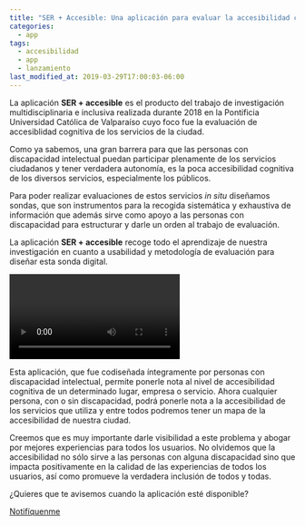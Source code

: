 ```yaml
---
title: "SER + Accesible: Una aplicación para evaluar la accesibilidad cognitiva"
categories:
  - app
tags:
  - accesibilidad
  - app
  - lanzamiento
last_modified_at: 2019-03-29T17:00:03-06:00
---
```


La aplicación **SER + accesible** es el producto del trabajo de investigación multidisciplinaria e inclusiva realizada durante 2018 en la Pontificia Universidad Católica de Valparaíso cuyo foco fue la evaluación de accesiblidad cognitiva de los servicios de la ciudad.

Como ya sabemos, una gran barrera para que las personas con discapacidad intelectual puedan participar plenamente de los servicios ciudadanos y tener verdadera autonomía, es la poca accesibilidad cognitiva de los diversos servicios, especialmente los públicos. 

Para poder realizar evaluaciones de estos servicios *in situ* diseñamos sondas, que son instrumentos para la recogida sistemática y exhaustiva de información que además sirve como apoyo a las personas con discapacidad para estructurar y darle un orden al trabajo de evaluación. 

La aplicación **SER + accesible** recoge todo el aprendizaje de nuestra investigación en cuanto a usabilidad y metodología de evaluación para diseñar esta sonda digital. 

<video controls autoplay autobuffer>
  <source src="{{ site.baseurl }}/assets/vid/screencast-ser.mp4" type="video/mp4">
Tu navegador no puede reproducir videos de HTML
</video>

Esta aplicación, que fue codiseñada íntegramente por personas con discapacidad intelectual, permite ponerle nota al nivel de accesibilidad cognitiva de un determinado lugar, empresa o servicio. Ahora cualquier persona, con o sin discapacidad, podrá ponerle nota a la accesibilidad de los servicios que utiliza y entre todos podremos tener un mapa de la accesibilidad de nuestra ciudad.

Creemos que es muy importante darle visibilidad a este problema y abogar por mejores experiencias para todos los usuarios. No olvidemos que la accesibilidad no sólo sirve a las personas con alguna discapacidad sino que impacta positivamente en la calidad de las experiencias de todos los usuarios, así como promueve la verdadera inclusión de todos y todas.

¿Quieres que te avisemos cuando la aplicación esté disponible?
<div class="button">
	<a href='https://forms.gle/TPKtydz6SXdNbXPNA' title='Notifíquenme'>Notifíquenme</a>
</div>